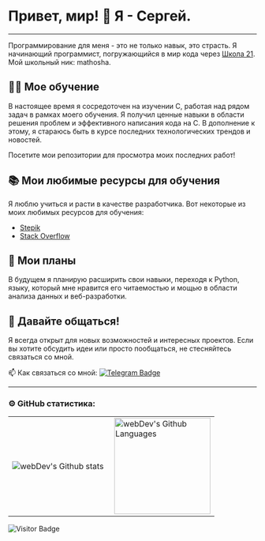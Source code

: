 # Привет, мир! 👋 Я - Сергей.
---
Программирование для меня - это не только навык, это страсть. Я начинающий программист, погружающийся в мир кода через [Школа 21](https://21-school.ru). Мой школьный ник: mathosha.

## 👨‍💻 Мое обучение
В настоящее время я сосредоточен на изучении C, работая над рядом задач в рамках моего обучения. Я получил ценные навыки в области решения проблем и эффективного написания кода на С. В дополнение к этому, я стараюсь быть в курсе последних технологических трендов и новостей.

Посетите мои репозитории для просмотра моих последних работ!

## 📚 Мои любимые ресурсы для обучения
Я люблю учиться и расти в качестве разработчика. Вот некоторые из моих любимых ресурсов для обучения:
- [Stepik](https://welcome.stepik.org/ru)
- [Stack Overflow](https://stackoverflow.com/)

## 🌱 Мои планы
В будущем я планирую расширить свои навыки, переходя к Python, языку, который мне нравится его читаемостью и мощью в области анализа данных и веб-разработки.

## 💬 Давайте общаться!
Я всегда открыт для новых возможностей и интересных проектов. Если вы хотите обсудить идеи или просто пообщаться, не стесняйтесь связаться со мной.

:mailbox: Как связаться со мной: [![Telegram Badge](https://img.shields.io/badge/-fatkheev-blue?style=flat&logo=Telegram&logoColor=white)](https://t.me/fatkheev)

---

### ⚙️ GitHub статистика:

<table>
  <tr>
    <td>
      <img align="left" src="http://github-readme-streak-stats.herokuapp.com?user=fatkheev&theme=dark&background=000000" alt="webDev's Github stats" />
    </td>
    <td>
      <img height="195px" align="right" alt="webDev's Github Languages" src="https://github-readme-stats-sigma-five.vercel.app/api/top-langs/?username=fatkheev&layout=compact&theme=vision-friendly-dark" />
    </td>
  </tr>
</table>

![Visitor Badge](https://visitor-badge.laobi.icu/badge?page_id=fatkheev)
